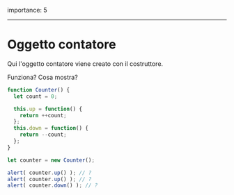 importance: 5

---

# Oggetto contatore

Qui l'oggetto contatore viene creato con il costruttore.

Funziona? Cosa mostra?

```js
function Counter() {
  let count = 0;

  this.up = function() {
    return ++count;
  };
  this.down = function() {
    return --count;
  };
}

let counter = new Counter();

alert( counter.up() ); // ?
alert( counter.up() ); // ?
alert( counter.down() ); // ?
```

